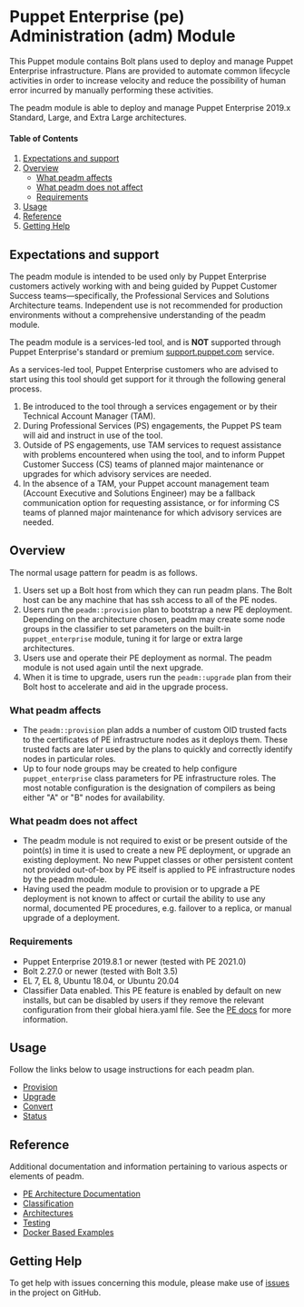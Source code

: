 # Puppet Enterprise (pe) Administration (adm) Module

This Puppet module contains Bolt plans used to deploy and manage Puppet Enterprise infrastructure. Plans are provided to automate common lifecycle activities in order to increase velocity and reduce the possibility of human error incurred by manually performing these activities.

The peadm module is able to deploy and manage Puppet Enterprise 2019.x Standard, Large, and Extra Large architectures.

#### Table of Contents

1. [Expectations and support](#expectations-and-support)
2. [Overview](#overview)
    * [What peadm affects](#what-peadm-affects)
    * [What peadm does not affect](#what-peadm-does-not-affect)
    * [Requirements](#requirements)
3. [Usage](#usage)
4. [Reference](#reference)
5. [Getting Help](#getting-help)

## Expectations and support

The peadm module is intended to be used only by Puppet Enterprise customers actively working with and being guided by Puppet Customer Success teams—specifically, the Professional Services and Solutions Architecture teams. Independent use is not recommended for production environments without a comprehensive understanding of the peadm module.

The peadm module is a services-led tool, and is **NOT** supported through Puppet Enterprise's standard or premium [support.puppet.com](https://support.puppet.com) service.

As a services-led tool, Puppet Enterprise customers who are advised to start using this tool should get support for it through the following general process.

1. Be introduced to the tool through a services engagement or by their Technical Account Manager (TAM).
2. During Professional Services (PS) engagements, the Puppet PS team will aid and instruct in use of the tool.
3. Outside of PS engagements, use TAM services to request assistance with problems encountered when using the tool, and to inform Puppet Customer Success (CS) teams of planned major maintenance or upgrades for which advisory services are needed.
4. In the absence of a TAM, your Puppet account management team (Account Executive and Solutions Engineer) may be a fallback communication option for requesting assistance, or for informing CS teams of planned major maintenance for which advisory services are needed.

## Overview

The normal usage pattern for peadm is as follows.

1. Users set up a Bolt host from which they can run peadm plans. The Bolt host can be any machine that has ssh access to all of the PE nodes.
2. Users run the `peadm::provision` plan to bootstrap a new PE deployment. Depending on the architecture chosen, peadm may create some node groups in the classifier to set parameters on the built-in `puppet_enterprise` module, tuning it for large or extra large architectures.
3. Users use and operate their PE deployment as normal. The peadm module is not used again until the next upgrade.
4. When it is time to upgrade, users run the `peadm::upgrade` plan from their Bolt host to accelerate and aid in the upgrade process.

### What peadm affects

* The `peadm::provision` plan adds a number of custom OID trusted facts to the certificates of PE infrastructure nodes as it deploys them. These trusted facts are later used by the plans to quickly and correctly identify nodes in particular roles.
* Up to four node groups may be created to help configure `puppet_enterprise` class parameters for PE infrastructure roles. The most notable configuration is the designation of compilers as being either "A" or "B" nodes for availability.

### What peadm does not affect

* The peadm module is not required to exist or be present outside of the point(s) in time it is used to create a new PE deployment, or upgrade an existing deployment. No new Puppet classes or other persistent content not provided out-of-box by PE itself is applied to PE infrastructure nodes by the peadm module.
* Having used the peadm module to provision or to upgrade a PE deployment is not known to affect or curtail the ability to use any normal, documented PE procedures, e.g. failover to a replica, or manual upgrade of a deployment.

### Requirements

* Puppet Enterprise 2019.8.1 or newer (tested with PE 2021.0)
* Bolt 2.27.0 or newer (tested with Bolt 3.5)
* EL 7, EL 8, Ubuntu 18.04, or Ubuntu 20.04
* Classifier Data enabled. This PE feature is enabled by default on new installs, but can be disabled by users if they remove the relevant configuration from their global hiera.yaml file. See the [PE docs](https://puppet.com/docs/pe/latest/config_console.html#task-5039) for more information.

## Usage

Follow the links below to usage instructions for each peadm plan.

* [Provision](documentation/provision.md)
* [Upgrade](documentation/upgrade.md)
* [Convert](documentation/convert.md)
* [Status](documentation/status.md)

## Reference

Additional documentation and information pertaining to various aspects or elements of peadm.

* [PE Architecture Documentation](https://puppet.com/docs/pe/latest/choosing_an_architecture.html)
* [Classification](documentation/classification.md)
* [Architectures](documentation/architectures.md)
* [Testing](documentation/pre_post_checks.md)
* [Docker Based Examples](documentation/docker_examples.md)

## Getting Help

To get help with issues concerning this module, please make use of [issues](https://github.com/puppetlabs/puppetlabs-peadm/issues) in the project on GitHub.
